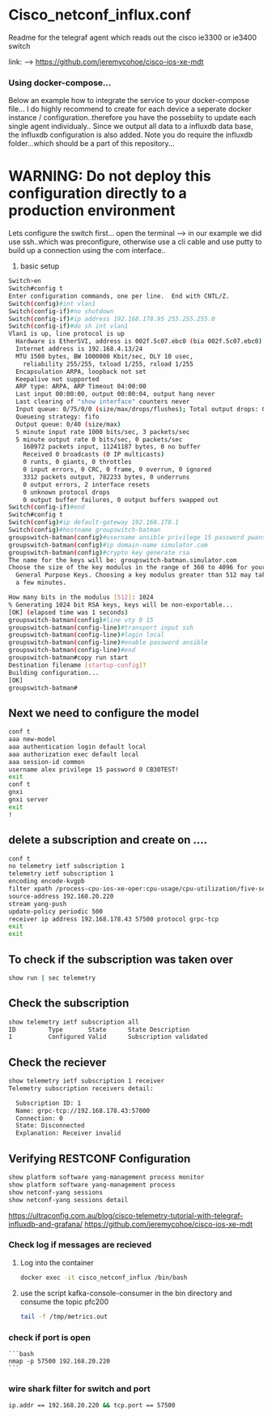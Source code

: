 <H1>Cisco_netconf_influx.conf</H1>
Readme for the telegraf agent which reads out the cisco ie3300 or ie3400 switch

link: --> https://github.com/jeremycohoe/cisco-ios-xe-mdt

### Using docker-compose...
Below an example how to integrate the service to your docker-compose file...
I do highly recommend to create for each device a seperate docker instance / configuration..therefore you have the possebiity to update each single agent individualy..
Since we output all data to a influxdb data base, the influxdb configuration is also added. Note you do require the influxdb folder...which should be a part of this repository...
# WARNING: Do not deploy this configuration directly to a production environment
Lets configure the switch first... open the terminal --> in our example we did use ssh..which was preconfigure, otherwise use a cli cable and use putty to build up a connection using the com interface..
1) basic setup

  ```bash
  Switch>en
  Switch#config t
  Enter configuration commands, one per line.  End with CNTL/Z.
  Switch(config)#int vlan1
  Switch(config-if)#no shutdown
  Switch(config-if)#ip address 192.168.178.95 255.255.255.0
  Switch(config-if)#do sh int vlan1
  Vlan1 is up, line protocol is up
    Hardware is EtherSVI, address is 002f.5c07.ebc0 (bia 002f.5c07.ebc0)
    Internet address is 192.168.4.13/24
    MTU 1500 bytes, BW 1000000 Kbit/sec, DLY 10 usec,
      reliability 255/255, txload 1/255, rxload 1/255
    Encapsulation ARPA, loopback not set
    Keepalive not supported
    ARP type: ARPA, ARP Timeout 04:00:00
    Last input 00:00:00, output 00:00:04, output hang never
    Last clearing of "show interface" counters never
    Input queue: 0/75/0/0 (size/max/drops/flushes); Total output drops: 0
    Queueing strategy: fifo
    Output queue: 0/40 (size/max)
    5 minute input rate 1000 bits/sec, 3 packets/sec
    5 minute output rate 0 bits/sec, 0 packets/sec
      160972 packets input, 11241187 bytes, 0 no buffer
      Received 0 broadcasts (0 IP multicasts)
      0 runts, 0 giants, 0 throttles
      0 input errors, 0 CRC, 0 frame, 0 overrun, 0 ignored
      3312 packets output, 782233 bytes, 0 underruns
      0 output errors, 2 interface resets
      0 unknown protocol drops
      0 output buffer failures, 0 output buffers swapped out
  Switch(config-if)#end
  Switch#config t
  Switch(config)#ip default-gateway 192.168.178.1
  Switch(config)#hostname groupswitch-batman
  groupswitch-batman(config)#username ansible privilege 15 password pwansible
  groupswitch-batman(config)#ip domain-name simulator.com
  groupswitch-batman(config)#crypto key generate rsa
  The name for the keys will be: groupswitch-batman.simulator.com
  Choose the size of the key modulus in the range of 360 to 4096 for your
    General Purpose Keys. Choosing a key modulus greater than 512 may take
    a few minutes.
  
  How many bits in the modulus [512]: 1024
  % Generating 1024 bit RSA keys, keys will be non-exportable...
  [OK] (elapsed time was 1 seconds)
  groupswitch-batman(config)#line vty 0 15
  groupswitch-batman(config-line)#transport input ssh
  groupswitch-batman(config-line)#login local
  groupswitch-batman(config-line)#enable password ansible
  groupswitch-batman(config-line)#end
  groupswitch-batman#copy run start
  Destination filename [startup-config]?
  Building configuration...
  [OK]
  groupswitch-batman#
```

## Next we need to configure the model

```bash
conf t
aaa new-model
aaa authentication login default local
aaa authorization exec default local 
aaa session-id common
username alex privilege 15 password 0 CB30TEST!
exit
conf t
gnxi
gnxi server
exit
!
```

## delete a subscription and create on ....
```bash
conf t
no telemetry ietf subscription 1
telemetry ietf subscription 1
encoding encode-kvgpb
filter xpath /process-cpu-ios-xe-oper:cpu-usage/cpu-utilization/five-seconds
source-address 192.168.20.220
stream yang-push
update-policy periodic 500
receiver ip address 192.168.178.43 57500 protocol grpc-tcp
exit
exit
```

## To check if the subscription was taken over 
```bash
show run | sec telemetry
```

## Check the subscription
```bash
show telemetry ietf subscription all
ID         Type       State      State Description
1          Configured Valid      Subscription validated
```

## Check the reciever 
```bash
show telemetry ietf subscription 1 receiver
Telemetry subscription receivers detail:

  Subscription ID: 1
  Name: grpc-tcp://192.168.178.43:57000
  Connection: 0
  State: Disconnected
  Explanation: Receiver invalid
```

## Verifying RESTCONF Configuration
```bash
show platform software yang-management process monitor 
show platform software yang-management process
show netconf-yang sessions
show netconf-yang sessions detail

```

https://ultraconfig.com.au/blog/cisco-telemetry-tutorial-with-telegraf-influxdb-and-grafana/
https://github.com/jeremycohoe/cisco-ios-xe-mdt



### Check log if messages are recieved
1) Log into the container
    ```bash
    docker exec -it cisco_netconf_influx /bin/bash
    ```
2) use the script kafka-console-consumer in the bin directory and consume the topic pfc200
    ```bash
    tail -f /tmp/metrics.out
    ```

### check if port is open 
    ```bash
    nmap -p 57500 192.168.20.220
    ```
### wire shark filter for switch and port
```bash
ip.addr == 192.168.20.220 && tcp.port == 57500
```